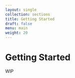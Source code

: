 ```yaml
---
layout: single
collection: sections
title: Getting Started
draft: false
menu: main
weight: 20
---
```


# Getting Started

WIP
